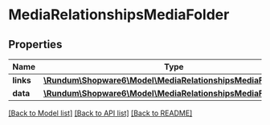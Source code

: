 # MediaRelationshipsMediaFolder

## Properties
Name | Type | Description | Notes
------------ | ------------- | ------------- | -------------
**links** | [**\Rundum\Shopware6\Model\MediaRelationshipsMediaFolderLinks**](MediaRelationshipsMediaFolderLinks.md) |  | [optional] 
**data** | [**\Rundum\Shopware6\Model\MediaRelationshipsMediaFolderData**](MediaRelationshipsMediaFolderData.md) |  | [optional] 

[[Back to Model list]](../../README.md#documentation-for-models) [[Back to API list]](../../README.md#documentation-for-api-endpoints) [[Back to README]](../../README.md)

